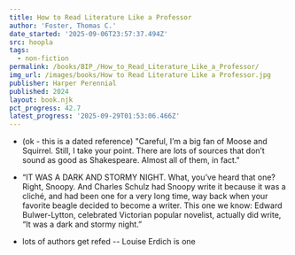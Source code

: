 ```yaml
---
title: How to Read Literature Like a Professor
author: 'Foster, Thomas C.'
date_started: '2025-09-06T23:57:37.494Z'
src: hoopla
tags:
  - non-fiction
permalink: /books/BIP_/How_to_Read_Literature_Like_a_Professor/
img_url: /images/books/How to Read Literature Like a Professor.jpg
publisher: Harper Perennial
published: 2024
layout: book.njk
pct_progress: 42.7
latest_progress: '2025-09-29T01:53:06.466Z'
---
```

* <span meta="16.5@2025-09-07T23:57:37.494Z"></span> (ok - this is a dated reference) "Careful, I’m a big fan of Moose and Squirrel. Still, I take your point. There are lots of sources that don’t sound as good as Shakespeare. Almost all of them, in fact."

* <span meta="25.4@2025-09-16T04:18:28.775Z"></span> “IT WAS A DARK AND STORMY NIGHT. What, you’ve heard that one? Right, Snoopy. And Charles Schulz had Snoopy write it because it was a cliché, and had been one for a very long time, way back when your favorite beagle decided to become a writer. This one we know: Edward Bulwer-Lytton, celebrated Victorian popular novelist, actually did write, “It was a dark and stormy night.”

* <span meta="42.7@2025-09-29T01:53:06.466Z"></span> lots of authors get refed -- Louise Erdich is one
